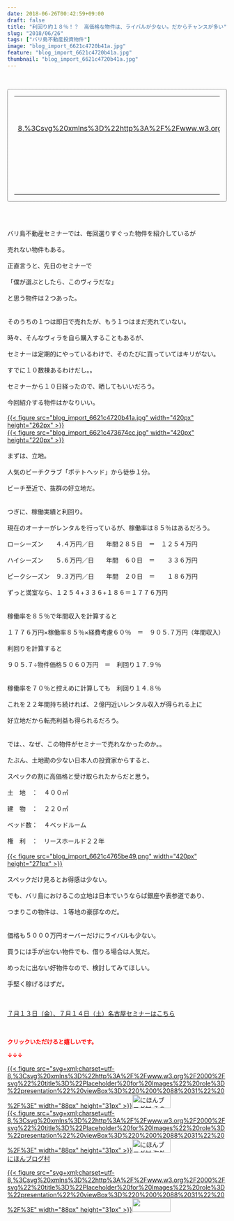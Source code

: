 ```yaml
---
date: 2018-06-26T00:42:59+09:00
draft: false
title: "利回り約１８％！？　高価格な物件は、ライバルが少ない。だからチャンスが多い"
slug: "2018/06/26"
tags: ["バリ島不動産投資物件"]
image: "blog_import_6621c4720b41a.jpg"
feature: "blog_import_6621c4720b41a.jpg"
thumbnail: "blog_import_6621c4720b41a.jpg"
---
```

<div><p> </p><div contenteditable="false" style="border:1px dotted;padding:15px;border-radius:4px;"><table border="0" cellpadding="0" cellspacing="0" style="margin:0;table-layout:fixed;" width="100%">	<tbody width="100%">		<tr>			<td aligin="center" style="vertical-align:middle;" width="95"><span style="display:block;text-align:center;"><a href="affiliate.do?affiliateId=37523457" alt0="BlogAffiliate" target="_blank" rel="nofollow">{{< figure src="svg+xml;charset=utf-8,%3Csvg%20xmlns%3D%22http%3A%2F%2Fwww.w3.org%2F2000%2Fsvg%22%20title%3D%22Placeholder%20for%20Images%22%20role%3D%22presentation%22%20viewBox%3D%220%200%201%201%22%20%2F%3E" width="95px" >}}<noscript><img alt="稼げる人の常識、稼げない人の常識" border="0" data-img="affiliate" src="https://images-fe.ssl-images-amazon.com/images/I/51Ft8zEBpkL._SL160_.jpg" style="max-width:95px;vertical-align:middle;margin:0;"></noscript></a></span></td>			<td style="line-height:1.5;padding-left:15px;vertical-align:middle;"><a href="affiliate.do?affiliateId=37523457" alt0="BlogAffiliate" target="_blank" rel="nofollow">稼げる人の常識、稼げない人の常識</a>			<div style="padding: 3px 0;">1,200円</div>			<div style="font-size:0.83em;">Amazon</div></td>		</tr>	</tbody></table></div><p> </p></div><div> </div><div>バリ島不動産セミナーでは、毎回選りすぐった物件を紹介しているが</div><div> </div><div>売れない物件もある。</div><div> </div><div>正直言うと、先日のセミナーで</div><div> </div><div>「僕が選ぶとしたら、このヴィラだな」</div><div> </div><div>と思う物件は２つあった。</div><div> </div><div><br/>そのうちの１つは即日で売れたが、もう１つはまだ売れていない。</div><div> </div><div>時々、そんなヴィラを自ら購入することもあるが、</div><div> </div><div>セミナーは定期的にやっているわけで、そのたびに買っていてはキリがない。</div><div> </div><div>すでに１０数棟あるわけだし。。</div><div> </div><div>セミナーから１０日経ったので、晒してもいいだろう。</div><div> </div><div>今回紹介する物件はかなりいい。</div><div> </div><div><a href="blog_import_6621c4720b41a.jpg">{{< figure src="blog_import_6621c4720b41a.jpg" width="420px" height="262px" >}}</a></div><div><a href="blog_import_6621c473674cc.jpg">{{< figure src="blog_import_6621c473674cc.jpg" width="420px" height="220px" >}}</a></div><div><br/>まずは、立地。</div><div> </div><div>人気のビーチクラブ「ポテトヘッド」から徒歩１分。</div><div> </div><div>ビーチ至近で、抜群の好立地だ。</div><div> </div><div><br/>つぎに、稼働実績と利回り。</div><div> </div><div>現在のオーナーがレンタルを行っているが、稼働率は８５％はあるだろう。</div><div> </div><div>ローシーズン　　４.４万円／日　　年間２８５日　＝　１２５４万円</div><div> </div><div>ハイシーズン　　５.６万円／日　　年間　６０日　＝　　３３６万円</div><div> </div><div>ピークシーズン　９.３万円／日　　年間　２０日　＝　　１８６万円</div><div> </div><div>ずっと満室なら、１２５４+３３６+１８６＝１７７６万円　</div><div><br/> </div><div>稼働率を８５％で年間収入を計算すると</div><div> </div><div>１７７６万円×稼働率８５％×経費考慮６０％　＝　９０５.７万円（年間収入）</div><div> </div><div>利回りを計算すると</div><div> </div><div>９０５.７÷物件価格５０６０万円　＝　利回り１７.９％</div><div><br/> </div><div>稼働率を７０％と控えめに計算しても　利回り１４.８％</div><div><br/>これを２２年間持ち続ければ、２億円近いレンタル収入が得られる上に</div><div> </div><div>好立地だから転売利益も得られるだろう。</div><div><br/> </div><div>では、、なぜ、この物件がセミナーで売れなかったのか。。</div><div> </div><div>たぶん、土地勘の少ない日本人の投資家からすると、</div><div> </div><div>スペックの割に高価格と受け取られたからだと思う。</div><div><br/>土　地　：　４００㎡</div><div> </div><div>建　物　：　２２０㎡</div><div> </div><div>ベッド数：　４ベッドルーム</div><div> </div><div>権　利　：　リースホールド２２年</div><div><br/><a href="blog_import_6621c4765be49.png">{{< figure src="blog_import_6621c4765be49.png" width="420px" height="271px" >}}</a></div><div> </div><div>スペックだけ見るとお得感は少ない。</div><div> </div><div>でも、バリ島におけるこの立地は日本でいうならば銀座や表参道であり、</div><div> </div><div>つまりこの物件は、１等地の豪邸なのだ。</div><div><br/> </div><div>価格も５０００万円オーバーだけにライバルも少ない。</div><div> </div><div>買うには手が出ない物件でも、借りる場合は人気だ。</div><div> </div><div>めったに出ない好物件なので、検討してみてほしい。</div><div> </div><div>手堅く稼げるはずだ。</div><div> </div><div> </div><p><a href="https://ameblo.jp/baliclub/entry-12382733710.html" target="_blank">７月１３日（金）、７月１４日（土）名古屋セミナーはこちら</a></p><p> </p><p><font color="#ff0000" size="2"><strong>クリックいただけると嬉しいです。</strong></font></p><p><font color="#ff0000" size="2"><strong>↓↓↓</strong></font></p><p><a href="ranking.html?p_cid=01260127" id="&amp;blogmura_banner" target="_blank">{{< figure src="svg+xml;charset=utf-8,%3Csvg%20xmlns%3D%22http%3A%2F%2Fwww.w3.org%2F2000%2Fsvg%22%20title%3D%22Placeholder%20for%20Images%22%20role%3D%22presentation%22%20viewBox%3D%220%200%2088%2031%22%20%2F%3E" width="88px" height="31px" >}}<noscript><img alt="にほんブログ村 その他生活ブログ 不動産投資へ" border="0" height="31" src="https://img-proxy.blog-video.jp/images?url=http%3A%2F%2Flife.blogmura.com%2Fhudousantoushi%2Fimg%2Fhudousantoushi88_31.gif" width="88"></noscript></a><br/><a href="ranking.html?p_cid=01260127" target="_blank">{{< figure src="svg+xml;charset=utf-8,%3Csvg%20xmlns%3D%22http%3A%2F%2Fwww.w3.org%2F2000%2Fsvg%22%20title%3D%22Placeholder%20for%20Images%22%20role%3D%22presentation%22%20viewBox%3D%220%200%2088%2031%22%20%2F%3E" width="88px" height="31px" >}}<noscript><img alt="にほんブログ村 海外生活ブログ バリ島情報へ" border="0" height="31" src="https://img-proxy.blog-video.jp/images?url=http%3A%2F%2Foverseas.blogmura.com%2Fbali%2Fimg%2Fbali88_31.gif" width="88"></noscript></a><br/><a href="ranking.html?p_cid=01260127" target="_blank">にほんブログ村</a></p><p><a href="link.php?1804582" title="人気ブログランキングへ">{{< figure src="svg+xml;charset=utf-8,%3Csvg%20xmlns%3D%22http%3A%2F%2Fwww.w3.org%2F2000%2Fsvg%22%20title%3D%22Placeholder%20for%20Images%22%20role%3D%22presentation%22%20viewBox%3D%220%200%2088%2031%22%20%2F%3E" width="88px" height="31px" >}}<noscript><img border="0" height="31" src="https://blog.with2.net/img/banner/banner_22.gif" width="88"></noscript></a></p><p> </p>

